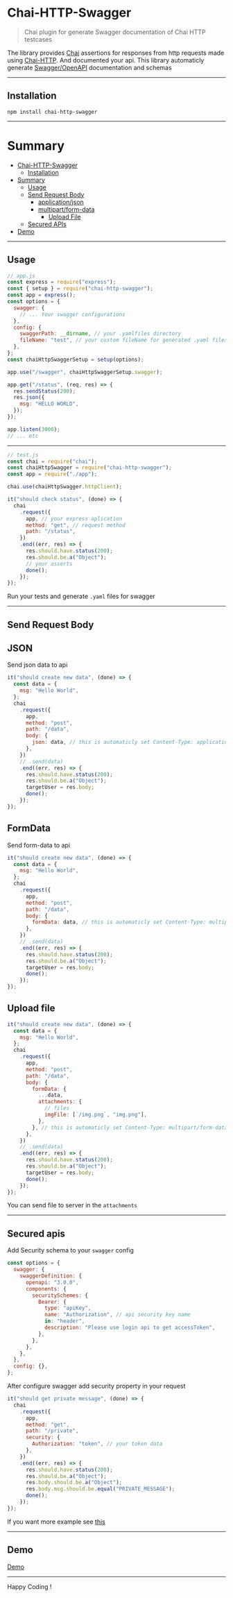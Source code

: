# Chai-HTTP-Swagger

> Chai plugin for generate Swagger documentation of Chai HTTP testcases

The library provides [Chai](http://chaijs.com/) assertions for responses from http requests made using [Chai-HTTP](https://www.chaijs.com/plugins/chai-http/). And documented your api. This library automaticly generate [Swagger/OpenAPI](https://swagger.io/docs/specification/about/) documentation and schemas

---

## Installation

```
npm install chai-http-swagger
```

---

# Summary

- [Chai-HTTP-Swagger](#chai-http-swagger)
  - [Installation](#installation)
- [Summary](#summary)
  - [Usage](#usage)
  - [Send Request Body](#send-request-body)
    - [application/json](#json)
    - [multipart/form-data](#formdata)
      - [Upload File](#upload-file)
  - [Secured APIs](#secured-apis)
- [Demo](#demo)

---

## Usage

```javascript
// app.js
const express = require("express");
const { setup } = require("chai-http-swagger");
const app = express();
const options = {
  swagger: {
    // ... Your swagger configurations
  },
  config: {
    swaggerPath: __dirname, // your .yamlfiles directory
    fileName: "test", // your custom fileName for generated .yaml files
  },
};
const chaiHttpSwaggerSetup = setup(options);

app.use("/swagger", chaiHttpSwaggerSetup.swagger);

app.get("/status", (req, res) => {
  res.sendStatus(200);
  res.json({
    msg: "HELLO WORLD",
  });
});

app.listen(3000);
// ... etc
```

---

```javascript
// test.js
const chai = require("chai");
const chaiHttpSwagger = require("chai-http-swagger");
const app = require("./app");

chai.use(chaiHttpSwagger.httpClient);

it("should check status", (done) => {
  chai
    .request({
      app, // your express aplication
      method: "get", // request method
      path: "/status",
    })
    .end((err, res) => {
      res.should.have.status(200);
      res.should.be.a("Object");
      // your asserts
      done();
    });
});
```

Run your tests and generate `.yaml` files for swagger

---

## Send Request Body

## JSON

Send json data to api

```javascript
it("should create new data", (done) => {
  const data = {
    msg: "Hello World",
  };
  chai
    .request({
      app,
      method: "post",
      path: "/data",
      body: {
        json: data, // this is automaticly set Content-Type: application/json
      },
    })
    // .send(data)
    .end((err, res) => {
      res.should.have.status(200);
      res.should.be.a("Object");
      targetUser = res.body;
      done();
    });
});
```

## FormData

Send form-data to api

```javascript
it("should create new data", (done) => {
  const data = {
    msg: "Hello World",
  };
  chai
    .request({
      app,
      method: "post",
      path: "/data",
      body: {
        formData: data, // this is automaticly set Content-Type: multipart/form-data
      },
    })
    // .send(data)
    .end((err, res) => {
      res.should.have.status(200);
      res.should.be.a("Object");
      targetUser = res.body;
      done();
    });
});
```

## Upload file

```javascript
it("should create new data", (done) => {
  const data = {
    msg: "Hello World",
  };
  chai
    .request({
      app,
      method: "post",
      path: "/data",
      body: {
        formData: {
          ...data,
          attachments: {
            // files
            imgFile: [`/img.png`, "img.png"],
          },
        }, // this is automaticly set Content-Type: multipart/form-data
      },
    })
    // .send(data)
    .end((err, res) => {
      res.should.have.status(200);
      res.should.be.a("Object");
      targetUser = res.body;
      done();
    });
});
```
You can send file to server in the `attachments`

---

## Secured apis

Add Security schema to your `swagger` config

```javascript
const options = {
  swagger: {
    swaggerDefinition: {
      openapi: "3.0.0",
      components: {
        securitySchemes: {
          Bearer: {
            type: "apiKey",
            name: "Authorization", // api security key name
            in: "header",
            description: "Please use login api to get accessToken",
          },
        },
      },
    },
  },
  config: {},
};
```

After configure swagger add security property in your request

```javascript
it("should get private message", (done) => {
  chai
    .request({
      app,
      method: "get",
      path: "/private",
      security: {
        Authorization: "token", // your token data
      },
    })
    .end((err, res) => {
      res.should.have.status(200);
      res.should.be.a("Object");
      res.body.should.be.a("Object");
      res.body.msg.should.be.equal("PRIVATE_MESSAGE");
      done();
    });
});
```

If you want more example see [this](https://github.com/AhmadulinJs/chai-http-swagger-examples/blob/main/src/test/testSecureApis.test.js)

---

## Demo

[Demo](https://github.com/AhmadulinJs/chai-http-swagger-examples)

---

Happy Coding !
